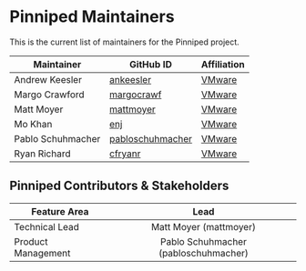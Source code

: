 # Pinniped Maintainers

This is the current list of maintainers for the Pinniped project.

| Maintainer | GitHub ID | Affiliation |
| --------------- | --------- | ----------- |
| Andrew Keesler | [ankeesler](https://github.com/ankeesler) | [VMware](https://www.github.com/vmware/) |
| Margo Crawford | [margocrawf](https://github.com/margocrawf) | [VMware](https://www.github.com/vmware/) |
| Matt Moyer | [mattmoyer](https://github.com/mattmoyer) | [VMware](https://www.github.com/vmware/) |
| Mo Khan | [enj](https://github.com/enj) | [VMware](https://www.github.com/vmware/) |
| Pablo Schuhmacher | [pabloschuhmacher](https://github.com/pabloschuhmacher) | [VMware](https://www.github.com/vmware/) |
| Ryan Richard | [cfryanr](https://github.com/cfryanr) | [VMware](https://www.github.com/vmware/) |

## Pinniped Contributors & Stakeholders

| Feature Area | Lead |
| ----------------------------- | :---------------------: |
| Technical Lead | Matt Moyer (mattmoyer) |
| Product Management | Pablo Schuhmacher (pabloschuhmacher) |
